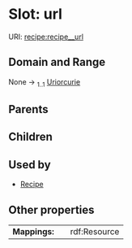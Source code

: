 
# Slot: url




URI: [recipe:recipe__url](http://w3id.org/ontogpt/recipe/recipe__url)


## Domain and Range

None &#8594;  <sub>1..1</sub> [Uriorcurie](types/Uriorcurie.md)

## Parents


## Children


## Used by

 * [Recipe](Recipe.md)

## Other properties

|  |  |  |
| --- | --- | --- |
| **Mappings:** | | rdf:Resource |

